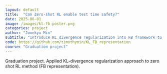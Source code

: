 ```yaml
---
layout: default
title:  "Can Zero-shot RL enable test time safety?"
date: 2025-06-01
image: /images/kl-fb-poster.png
categories: project
author: "Joonkyu Min"
subtitle: "Introduce KL divergence regularization into FB framework to prevent distributional shift"
code: https://github.com/timothymin/KL_FB_representation
course: "Graduation project"
---
```


Graduation project. Applied KL-divergence regularization approach to zero shot RL method (FB representation).